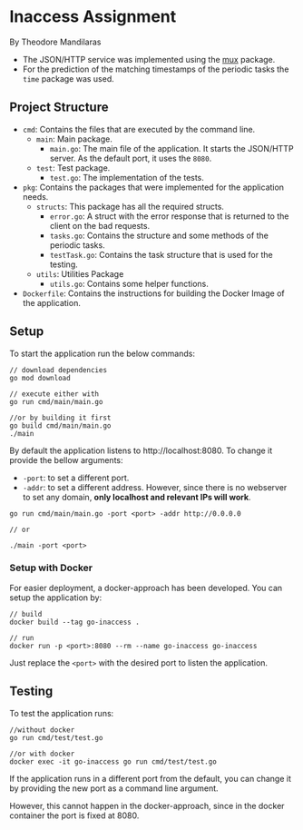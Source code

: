 # Inaccess Assignment

By Theodore Mandilaras

- The JSON/HTTP service was implemented using the [mux](https://github.com/gorilla/mux) package.
- For the prediction of the matching timestamps of the periodic tasks the `time` package was used. 

## Project Structure

- `cmd`: Contains the files that are executed by the command line.
    - `main`: Main package.
        - `main.go`: The main file of the application. It starts the JSON/HTTP server. As the default port, it uses the `8080`.
    - `test`: Test package.
        - `test.go`: The implementation of the tests. 
 - `pkg`: Contains the packages that were implemented for the application needs.
    - `structs`: This package has all the required structs.
        - `error.go`: A struct with the error response that is returned to the client on the bad requests.
        - `tasks.go`: Contains the structure and some methods of the periodic tasks.
        - `testTask.go`: Contains the task structure that is used for the testing.
    - `utils`: Utilities Package
        - `utils.go`: Contains some helper functions.
- `Dockerfile`: Contains the instructions for building the Docker Image of the application.

## Setup

To start the application run the below commands:
```shell script
// download dependencies
go mod download

// execute either with 
go run cmd/main/main.go

//or by building it first
go build cmd/main/main.go
./main
```

By default the application listens to http://localhost:8080. To change it provide the bellow arguments:

- `-port`: to set a different port.
- `-addr`: to set a different address. However, since there is no webserver to set any domain, **only localhost and relevant IPs will work**.

```shell script
go run cmd/main/main.go -port <port> -addr http://0.0.0.0

// or

./main -port <port>
```

### Setup with Docker

For easier deployment, a docker-approach has been developed. You can setup the application by:

```shell script
// build
docker build --tag go-inaccess .

// run
docker run -p <port>:8080 --rm --name go-inaccess go-inaccess
```

Just replace the `<port>` with the desired port to listen the application.

## Testing

To test the application runs:

```
//without docker 
go run cmd/test/test.go

//or with docker
docker exec -it go-inaccess go run cmd/test/test.go 
```

If the application runs in a different port from the default, you can change it by providing the new port as a command line argument.

However, this cannot happen in the docker-approach, since in the docker container the port is fixed at 8080.

